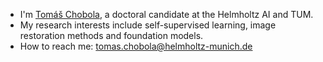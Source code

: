 - I'm [Tomáš Chobola](https://chobola.ai), a doctoral candidate at the Helmholtz AI and TUM.
- My research interests include self-supervised learning, image restoration methods and foundation models.
- How to reach me: tomas.chobola@helmholtz-munich.de
